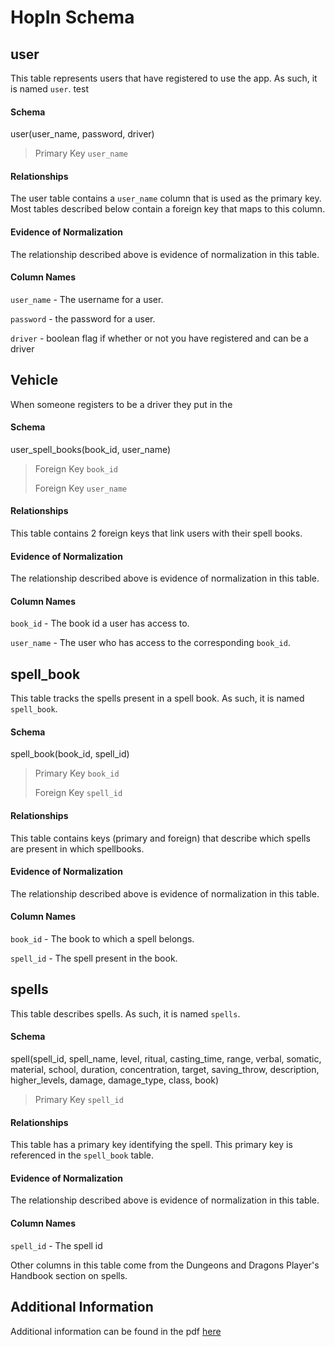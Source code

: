 # HopIn Schema

## user

This table represents users that have registered to use the app. As
such, it is named `user`. test

#### Schema

user(user_name, password, driver)

> Primary Key `user_name`

#### Relationships

The user table contains a `user_name` column that is used as the primary
key. Most tables described below contain a foreign key that maps to this column.

#### Evidence of Normalization

The relationship described above is evidence of normalization in this
table.

#### Column Names

`user_name` - The username for a user.

`password` - the password for a user.

`driver` - boolean flag if whether or not you have registered and can be a driver 

## Vehicle
When someone registers to be a driver they put in the

#### Schema

user_spell_books(book_id, user_name)

> Foreign Key `book_id`
>
> Foreign Key `user_name`

#### Relationships

This table contains 2 foreign keys that link users with their spell
books.

#### Evidence of Normalization

The relationship described above is evidence of normalization in this
table.

#### Column Names

`book_id` - The book id a user has access to.

`user_name` - The user who has access to the corresponding `book_id`.

## spell_book

This table tracks the spells present in a spell book. As such, it is
named `spell_book`.

#### Schema

spell_book(book_id, spell_id)

> Primary Key `book_id`
>
> Foreign Key `spell_id`

#### Relationships

This table contains keys (primary and foreign) that describe which
spells are present in which spellbooks.

#### Evidence of Normalization

The relationship described above is evidence of normalization in this
table.

#### Column Names

`book_id` - The book to which a spell belongs.

`spell_id` - The spell present in the book.

## spells

This table describes spells. As such, it is named `spells`.

#### Schema

spell(spell_id, spell_name, level, ritual, casting_time, range, verbal, somatic, material, school, duration, concentration, target, saving_throw, description, higher_levels, damage, damage_type, class, book)

> Primary Key `spell_id`

#### Relationships

This table has a primary key identifying the spell. This primary key is
referenced in the `spell_book` table.

#### Evidence of Normalization

The relationship described above is evidence of normalization in this
table.

#### Column Names

`spell_id` - The spell id

Other columns in this table come from the Dungeons and Dragons Player's Handbook section on spells.

## Additional Information

Additional information can be found in the pdf [here](Grimoire%20DB.pdf)
